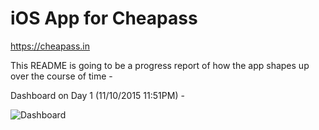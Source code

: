 # iOS App for Cheapass
https://cheapass.in

This README is going to be a progress report of how the app shapes up over the course of time -

Dashboard on Day 1 (11/10/2015 11:51PM) -

![Dashboard](https://dl.dropbox.com/s/2l71c4yb4ibd0p8/Screenshot%202015-10-11%2023.45.56.png)


